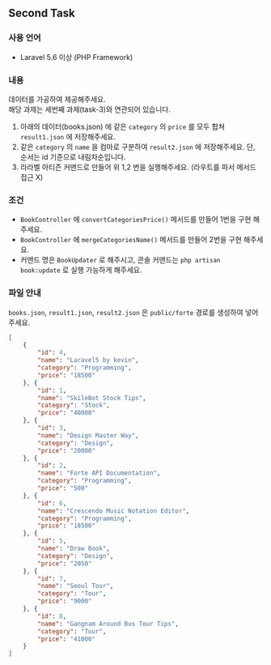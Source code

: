 ## Second Task

### 사용 언어
- Laravel 5.6 이상 (PHP Framework)

### 내용
데이터를 가공하여 제공해주세요.
<br>
해당 과제는 세번째 과제(task-3)와 연관되어 있습니다.
<br>
1. 아래의 데이터(books.json) 에 같은 `category` 의 `price` 를 모두 합쳐 `result1.json` 에 저장해주세요.
2. 같은 `category` 의 `name` 을 컴마로 구분하여 `result2.json` 에 저장해주세요. 단, 순서는 id 기준으로 내림차순입니다.
3. 라라벨 아티즌 커맨드로 만들어 위 1,2 번을 실행해주세요. (라우트를 파서 메서드 접근 X)

### 조건
- `BookController` 에 `convertCategoriesPrice()` 메서드를 만들어 1번을 구현 해주세요.
- `BookController` 에 `mergeCategoriesName()` 메서드를 만들어 2번을 구현 해주세요.
- 커맨드 명은 `BookUpdater` 로 해주시고, 콘솔 커맨드는 `php artisan book:update` 로 실행 가능하게 해주세요.

### 파일 안내
`books.json`, `result1.json`, `result2.json` 은 `public/forte` 경로를 생성하여 넣어주세요.

```json
[
    {
        "id": 4,
        "name": "Laravel5 by kevin",
        "category": "Programming",
        "price": "18500"
    }, {
        "id": 1,
        "name": "SkileBot Stock Tips",
        "category": "Stock",
        "price": "40000"
    }, {
        "id": 3,
        "name": "Design Master Way",
        "category": "Design",
        "price": "20000"
    }, {
        "id": 2,
        "name": "Forte API Documentation",
        "category": "Programming",
        "price": "500"
    }, {
        "id": 6,
        "name": "Crescendo Music Notation Editor",
        "category": "Programming",
        "price": "18500"
    }, {
        "id": 5,
        "name": "Draw Book",
        "category": "Design",
        "price": "2050"
    }, {
        "id": 7,
        "name": "Seoul Tour",
        "category": "Tour",
        "price": "9000"
    }, {
        "id": 8,
        "name": "Gangnam Around Bus Tour Tips",
        "category": "Tour",
        "price": "41000"
    }
]
```